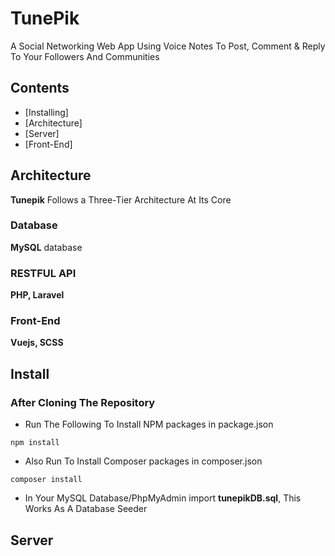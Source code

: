 # TunePik

A Social Networking Web App Using Voice Notes To Post, Comment & Reply To Your Followers And Communities


## Contents

- [Installing]
- [Architecture]
- [Server]
- [Front-End]


## Architecture

**Tunepik** Follows a Three-Tier Architecture At Its Core

### Database

**MySQL** database

### RESTFUL API

**PHP, Laravel**

### Front-End

**Vuejs, SCSS**


## Install

### After Cloning The Repository

- Run The Following To Install NPM packages in package.json

```
npm install
```

- Also Run To Install Composer packages in composer.json

```
composer install
```

- In Your MySQL Database/PhpMyAdmin import **tunepikDB.sql**, This Works As A Database Seeder


## Server